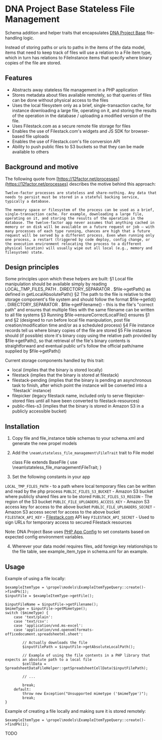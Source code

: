 DNA Project Base Stateless File Management
==========================================

Schema addition and helper traits that encapsulates [DNA Project Base](http://neamlabs.com/dna-project-base/) file-handling logic.

Instead of storing paths or uris to paths in the items of the data model, items that need to keep track of files will use a relation to a File item type, which in turn has relations to FileInstance items that specify where binary copies of the file are stored.

## Features

- Abstracts away stateless file management in a PHP application
- Stores metadata about files available remotely, so that queries of files can be done without physical access to the files
- Uses the local filesystem only as a brief, single-transaction cache, for instance downloading a large file, operating on it, and storing the results of the operation in the database / uploading a modified version of the file.
- Uses Filestack.com as a secure remote file storage for files
- Enables the use of Filestack.com's widgets and JS SDK for browser-based file uploads
- Enables the use of Filestack.com's file conversion API
- Ability to push public files to S3 buckets so that they can be made available to others 

## Background and motive

The following quote from [https://12factor.net/processes](https://12factor.net/processes) describes the motive behind this approach:

    Twelve-factor processes are stateless and share-nothing. Any data that needs to persist must be stored in a stateful backing service, typically a database.
    
    The memory space or filesystem of the process can be used as a brief, single-transaction cache. For example, downloading a large file, operating on it, and storing the results of the operation in the database. The twelve-factor app never assumes that anything cached in memory or on disk will be available on a future request or job – with many processes of each type running, chances are high that a future request will be served by a different process. Even when running only one process, a restart (triggered by code deploy, config change, or the execution environment relocating the process to a different physical location) will usually wipe out all local (e.g., memory and filesystem) state.

## Design principles

Some principles upon which these helpers are built:
 §1 Local file manipulation should be available simply by reading LOCAL_TMP_FILES_PATH . DIRECTORY_SEPARATOR . $file->getPath() as defined in getLocalAbsolutePath()
 §2 The path to the file is relative to the storage component's file system and should follow the format $file->getId() . DIRECTORY_SEPARATOR . $file->getFilename() - this is the file's "correct path" and ensures that multiple files with the same filename can be written to all file systems
 §3 Running $file->ensureCorrectLocalFile() ensures §1 and §2 (designed to run before local file manipulation, post file creation/modification time and/or as a scheduled process)
 §4 File instance records tell us where binary copies of the file are stored
 §5 File instances should (if possible) store it's binary copy using the relative path provided by $file->getPath(), so that retrieval of the file's binary contents is straightforward and eventual public url's follow the official path/name supplied by $file->getPath()

Current storage components handled by this trait:
 - local (implies that the binary is stored locally)
 - filestack (implies that the binary is stored at filestack)
 - filestack-pending (implies that the binary is pending an asynchronous task to finish, after which point the instance will be converted into a 'filestack' instance)
 - filepicker (legacy filestack name, included only to serve filepicker-stored files until all have been converted to filestack-resources)
 - public-files-s3 (implies that the binary is stored in Amazon S3 in a publicly accessible bucket)

## Installation

1. Copy file and file_instance table schemas to your schema.xml and generate the new propel models
2. Add the `\neam\stateless_file_management\FileTrait` trait to File model

    class File extends BaseFile
    {
        use \neam\stateless_file_management\FileTrait;
    }

3. Set the following constants in your app

`LOCAL_TMP_FILES_PATH` - to a path where local temporary files can be written and read by the php process
`PUBLIC_FILES_S3_BUCKET` - Amazon S3 bucket where publicly shared files are to be stored
`PUBLIC_FILES_S3_REGION` - The region of the S3 bucket
`PUBLIC_FILE_UPLOADERS_ACCESS_KEY` - Amazon S3 access key for access to the above bucket
`PUBLIC_FILE_UPLOADERS_SECRET` - Amazon S3 access secret for access to the above bucket
`FILESTACK_API_KEY` - [Filestack.com](https://www.filestack.com/) API key
`FILESTACK_API_SECRET` - Used to sign URLs for temporary access to secured Filestack resources

Note: DNA Project Base uses [PHP App Config](https://github.com/neam/php-app-config) to set constants based on expected config environment variables. 

4. Wherever your data model requires files, add foreign key relationships to the file table, see example_item_type in schema.xml for an example.

## Usage

Example of using a file locally:

    $exampleItemType = \propel\models\ExampleItemTypeQuery::create()->findPk(1);
    $inputFile = $exampleItemType->getFile();

    $inputFileName = $inputFile->getFilename();
    $mimeType = $inputFile->getMimetype();
    switch ($mimeType) {
        case 'text/plain':
        case 'text/csv':
        case 'application/vnd.ms-excel':
        case 'application/vnd.openxmlformats-officedocument.spreadsheetml.sheet':

            // Actually downloads the file
            $inputFilePath = $inputFile->getAbsoluteLocalPath();

            // Example of using the file contents in a PHP library that expects an absolute path to a local file
            $cellData = SpreadsheetDataFileHelper::getSpreadsheetCellData($inputFilePath);

            // ... 
            
            break;
        default:
            throw new Exception("Unsupported mimetype ('$mimeType')");
            break;
    }

Example of creating a file locally and making sure it is stored remotely:

    $exampleItemType = \propel\models\ExampleItemTypeQuery::create()->findPk(1);

TODO
